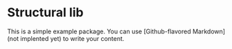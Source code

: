 # Structural lib

This is a simple example package. You can use
[Github-flavored Markdown](not implented yet)
to write your content.
